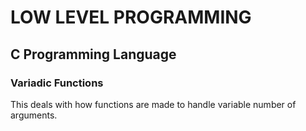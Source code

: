 # LOW LEVEL PROGRAMMING

## C Programming Language

### Variadic Functions

This deals with how functions are made to handle variable number of arguments.
